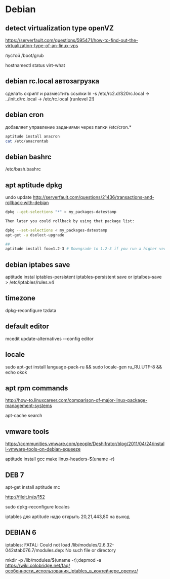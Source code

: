 # Debian



## detect virtualization type openVZ

https://serverfault.com/questions/595471/how-to-find-out-the-virtualization-type-of-an-linux-vps

пустой /boot/grub

hostnamectl status
virt-what

## debian rc.local автозагрузка

сделать скрипт и разместить ссылки ln -s
/etc/rc2.d/S20rc.local -> ../init.d/rc.local -> /etc/rc.local
(runlevel 2!)

## debian cron

добавляет управление заданиями через папки /etc/cron.*

```bash
aptitude install anacron
cat /etc/anacrontab
```



## debian bashrc

/etc/bash.bashrc

## apt aptitude dpkg

undo update
http://serverfault.com/questions/21436/transactions-and-rollback-with-debian

```bash
dpkg --get-selections "*" > my_packages-datestamp

Then later you could rollback by using that package list:

dpkg --set-selections < my_packages-datestamp
apt-get -u dselect-upgrade

##
aptitude install foo=1.2-3 # Downgrade to 1.2-3 if you run a higher version

```





## debian iptabes save

aptitude instal iptables-persistent
iptables-persistent save
or
iptalbes-save > /etc/iptables/rules.v4

## timezone

dpkg-reconfigure tzdata


## default editor

mcedit
update-alternatives --config editor

## locale

sudo apt-get install language-pack-ru && sudo locale-gen ru_RU.UTF-8 && echo okok



## apt rpm commands

http://how-to.linuxcareer.com/comparison-of-major-linux-package-management-systems

apt-cache search

## vmware tools

https://communities.vmware.com/people/Deshifrator/blog/2011/04/24/install-vmware-tools-on-debian-squeeze

aptitude install gcc make linux-headers-$(uname -r)

## DEB 7

apt-get install aptitude mc


http://fileit.in/p/152

sudo dpkg-reconfigure locales

iptables
для aptitude надо открыть 20,21,443,80 на выход

## DEBIAN 6

iptables:
FATAL: Could not load /lib/modules/2.6.32-042stab076.7/modules.dep: No such file or directory

mkdir -p /lib/modules/$(uname -r);depmod -a
https://wiki.colobridge.net/faq/особенности_использования_iptables_в_контейнере_openvz/

